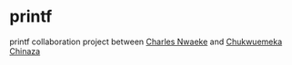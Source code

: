 # printf
printf collaboration project between [Charles Nwaeke](https://github.com/CharlesNwaeke) and [Chukwuemeka Chinaza]()
